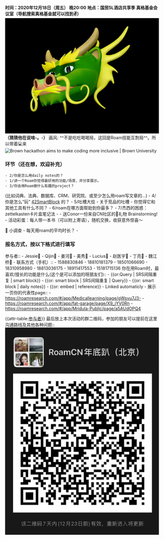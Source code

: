 **时间：2020年12月18日（周五） 晚20:00**
**地点：国贸5L酒店共享季 真格基金会议室（导航搜索真格基金就可以找到✌️）**
![](../images/Mt5jkUyJY8.gif?)
__（猜猜他在说啥-。-）__
画风: ^^不是吃吃喝喝局，这回是Roam技能互剽局^^。所以带着💻来
![Brown hackathon aims to make coding more inclusive | Brown University](https://www.brown.edu/sites/g/files/dprerj316/files/styles/wide_xlrg/public/2019-05/Hack-a-thon2016_03.jpg?h=08de3a47&itok=C2Y_aZeA)

### **环节（还在想，欢迎补充）**
    - 2/你是怎么用daily notes的？
    - 1/讲一个Roam你觉得最好用的功能/场景，并分享展示。
    - 3/你会用Roam做什么有趣的project？
(比如词典、法典、数据库、CRM、研究院、或至少怎么用roam写文章的...)
    - 4/你是怎么“玩” [42SmartBlock](42SmartBlock.md) 的？
    - 5/吐槽大烩
        - 关于竞品的吐槽
        - 你觉得它和其他工具有什么不同？
    - 6/roam在哪方面帮助到你最多？
    - 7/杰西的困惑：zettelkasten卡片盒笔记法
    - 
    - 送Conor一份来自CN社区的🎄礼物 Brainstorming!
    - 活动彩蛋：每人带一本书（可以附上寄语），随机交换，收获意外惊喜～



👾 小调查
    - 每天用roam的平均时长？
    - 

### 报名方式，按以下格式进行填写
参与者::
    - Jessie👧
    - Qijin👧
    - 姜河👦
    - 美秀👧
    - Lucius👦
    - 赵医宇👦
    - 丁亮👦
    - 魏江桥👦
    - 
联系方式（手机）:: 
    - 1588830846
    - 18810181379
    - 18501066690
    - 18310958980
    - 18813036175
    - 18911417553
    - 15181715136
你在用Roam时，最喜欢/擅长的功能是什么(这个是可以添加的呀朋友们)::
    - {{or:Query | SRS间隔重复 | smart block}}
    - {{or: smart block | SRS间隔重复 | Query}}
    - {{or: smart block | daily notes}}
    - {{or: embed | reference}}
    - Linked automaticly
    - 
展示一页你的代表性page::
    - https://roamresearch.com/#/app/Medicallearning/page/gWsvu7J3-
    - https://roamresearch.com/#/app/fat-garage/page/X9_jYV0Rn
    - https://roamresearch.com/#/app/Mridula-Public/page/a5AUdOPQ4

{{attr-table:[参与者](参与者.md)}}
最后放上本次活动的群二维码，参加的朋友可以提前在这里沟通路线及其他各种问题::
![](../images/CCTWpAEHAY.png?)
